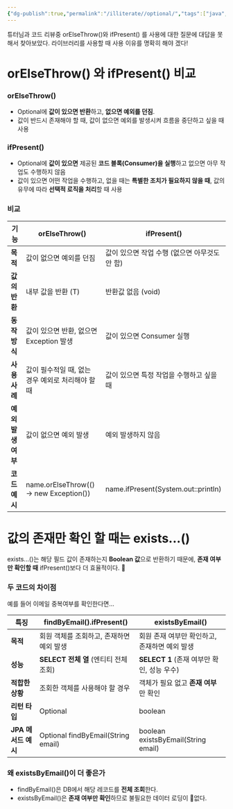 ```yaml
---
{"dg-publish":true,"permalink":"/illiterate//optional/","tags":["java","optional"],"noteIcon":"","created":"2025-02-21T10:26:00","updated":"2025-02-21T10:27:27+09:00"}
---
```


튜터님과 코드 리뷰중 orElseThrow()와 ifPresent() 를 사용에 대한 질문에 대답을 못해서 찾아보았다.
라이브러리를 사용할 때 사용 이유를 명확히 해야 겠다!
 
# orElseThrow() 와 ifPresent() 비교
### orElseThrow()

- Optional에 **값이 있으면 반환**하고, **없으면 예외를 던짐**.
- 값이 반드시 존재해야 할 때, 값이 없으면 예외를 발생시켜 흐름을 중단하고 싶을 때 사용

### ifPresent()

- Optional에 **값이 있으면** 제공된 **코드 블록(Consumer)을 실행**하고 없으면 아무 작업도 수행하지 않음
- 값이 있으면 어떤 작업을 수행하고, 없을 때는 **특별한 조치가 필요하지 않을 때**, 값의 유무에 따라 **선택적 로직을 처리**할 때 사용

### 비교

| **기능**       | orElseThrow()                           | ifPresent()                         |
| ------------ | --------------------------------------- | ----------------------------------- |
| **목적**       | 값이 없으면 예외를 던짐                           | 값이 있으면 작업 수행 (없으면 아무것도 안 함)         |
| **값의 반환**    | 내부 값을 반환 (T)                            | 반환값 없음 (void)                       |
| **동작 방식**    | 값이 있으면 반환, 없으면 Exception 발생             | 값이 있으면 Consumer 실행                  |
| **사용 사례**    | 값이 필수적일 때, 없는 경우 예외로 처리해야 할 때           | 값이 있으면 특정 작업을 수행하고 싶을 때             |
| **예외 발생 여부** | 값이 없으면 예외 발생                            | 예외 발생하지 않음                          |
| **코드 예시**    | name.orElseThrow(() -> new Exception()) | name.ifPresent(System.out::println) |

# 값의 존재만 확인 할 때는 exists...()

exists...()는 해당 필드 값이 존재하는지 **Boolean 값**으로 반환하기 때문에, **존재 여부만 확인할 때** ifPresent()보다 더 효율적이다.

### 두 코드의 차이점

예를 들어 이메일 중복여부를 확인한다면...

| **특징**         | findByEmail().ifPresent()                  | existsByEmail()                     |
| -------------- | ------------------------------------------ | ----------------------------------- |
| **목적**         | 회원 객체를 조회하고, 존재하면 예외 발생                    | 회원 존재 여부만 확인하고, 존재하면 예외 발생          |
| **성능**         | **SELECT 전체 열** (엔티티 전체 조회)                | **SELECT 1** (존재 여부만 확인, 성능 우수)     |
| **적합한 상황**     | 조회한 객체를 사용해야 할 경우                          | 객체가 필요 없고 **존재 여부**만 확인             |
| **리턴 타입**      | Optional<Member>                           | boolean                             |
| **JPA 메서드 예시** | Optional<Member> findByEmail(String email) | boolean existsByEmail(String email) |

### 왜 existsByEmail()이 더 좋은가

- findByEmail()은 DB에서 해당 레코드를 **전체 조회**한다.
- existsByEmail()은 **존재 여부만 확인**하므로 불필요한 데이터 로딩이 없다.